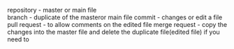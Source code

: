 repository - master or main file  
branch - duplicate of the masteror main file
commit - changes or edit  a file
pull request - to allow comments on the edited file
merge request - copy the changes into the master file and delete the duplicate file(edited file) if you need to

